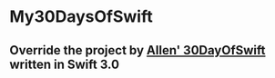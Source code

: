 # My30DaysOfSwift
## Override the project by [Allen' 30DayOfSwift](https://github.com/allenwong/30DaysofSwift) written in Swift 3.0
